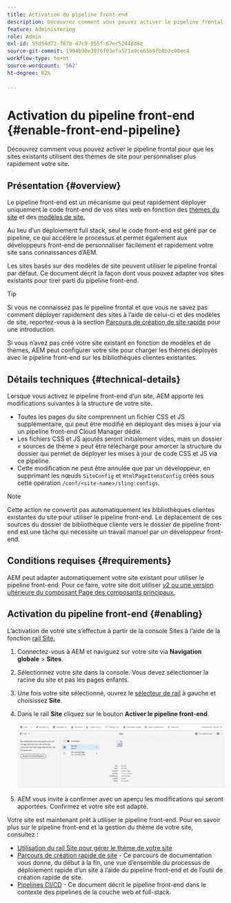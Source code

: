 ```yaml
---
title: Activation du pipeline front-end
description: Découvrez comment vous pouvez activer le pipeline frontal pour que les sites existants utilisent des thèmes de site pour personnaliser plus rapidement votre site.
feature: Administering
role: Admin
exl-id: 55d54d72-f87b-47c9-955f-67ec5244dd6e
source-git-commit: 1994b90e3876f03efa571a9ce65b9fb8b3c90ec4
workflow-type: tm+mt
source-wordcount: '562'
ht-degree: 82%

---
```


# Activation du pipeline front-end {#enable-front-end-pipeline}

Découvrez comment vous pouvez activer le pipeline frontal pour que les sites existants utilisent des thèmes de site pour personnaliser plus rapidement votre site.

## Présentation {#overview}

Le pipeline front-end est un mécanisme qui peut rapidement déployer uniquement le code front-end de vos sites web en fonction des [thèmes du site](site-themes.md) et des [modèles de site.](site-templates.md)

Au lieu d’un déploiement full stack, seul le code front-end est géré par ce pipeline, ce qui accélère le processus et permet également aux développeurs front-end de personnaliser facilement et rapidement votre site sans connaissances d’AEM.

Les sites basés sur des modèles de site peuvent utiliser le pipeline frontal par défaut. Ce document décrit la façon dont vous pouvez adapter vos sites existants pour tirer parti du pipeline front-end.

>[!TIP]
>
>Si vous ne connaissez pas le pipeline frontal et que vous ne savez pas comment déployer rapidement des sites à l’aide de celui-ci et des modèles de site, reportez-vous à la section [Parcours de création de site rapide](/help/journey-sites/quick-site/overview.md) pour une introduction.

Si vous n’avez pas créé votre site existant en fonction de modèles et de thèmes, AEM peut configurer votre site pour charger les thèmes déployés avec le pipeline front-end sur les bibliothèques clientes existantes.

## Détails techniques {#technical-details}

Lorsque vous activez le pipeline front-end d’un site, AEM apporte les modifications suivantes à la structure de votre site.

* Toutes les pages du site comprennent un fichier CSS et JS supplémentaire, qui peut être modifié en déployant des mises à jour via un pipeline front-end Cloud Manager dédié.
* Les fichiers CSS et JS ajoutés seront initialement vides, mais un dossier « sources de thème » peut être téléchargé pour amorcer la structure du dossier qui permet de déployer les mises à jour de code CSS et JS via ce pipeline.
* Cette modification ne peut être annulée que par un développeur, en supprimant les nœuds `SiteConfig` et `HtmlPageItemsConfig` créés sous cette opération `/conf/<site-name>/sling:configs`.

>[!NOTE]
>
>Cette action ne convertit pas automatiquement les bibliothèques clientes existantes du site pour utiliser le pipeline front-end. Le déplacement de ces sources du dossier de bibliothèque cliente vers le dossier de pipeline front-end est une tâche qui nécessite un travail manuel par un développeur front-end.

## Conditions requises {#requirements}

AEM peut adapter automatiquement votre site existant pour utiliser le pipeline front-end. Pour ce faire, votre site doit utiliser [v2 ou une version ultérieure du composant Page des composants principaux.](https://experienceleague.adobe.com/docs/experience-manager-core-components/using/components/page.html?lang=fr)

## Activation du pipeline front-end {#enabling}

L’activation de votre site s’effectue à partir de la console Sites à l’aide de la fonction [rail Site.](site-rail.md)

1. Connectez-vous à AEM et naviguez sur votre site via **Navigation globale** > **Sites**.
1. Sélectionnez votre site dans la console. Vous devez sélectionner la racine du site et pas les pages enfants.
1. Une fois votre site sélectionné, ouvrez le [sélecteur de rail](/help/sites-cloud/authoring/getting-started/basic-handling.md#rail-selector) à gauche et choisissez **Site**.
1. Dans le rail **Site** cliquez sur le bouton **Activer le pipeline front-end**.

   ![Activation du pipeline front-end](/help/sites-cloud/administering/assets/enable-front-end-pipeline.png)

1. AEM vous invite à confirmer avec un aperçu les modifications qui seront apportées. Confirmez et votre site est adapté.

Votre site est maintenant prêt à utiliser le pipeline front-end. Pour en savoir plus sur le pipeline front-end et la gestion du thème de votre site, consultez :

* [Utilisation du rail Site pour gérer le thème de votre site](site-rail.md)
* [Parcours de création rapide de site](/help/journey-sites/quick-site/overview.md) - Ce parcours de documentation vous donne, du début à la fin, une vue d’ensemble du processus de déploiement rapide d’un site à l’aide du pipeline front-end et de l’outil de création rapide de site.
* [Pipelines CI/CD](/help/implementing/cloud-manager/configuring-pipelines/introduction-ci-cd-pipelines.md#front-end) - Ce document décrit le pipeline front-end dans le contexte des pipelines de la couche web et full-stack.
